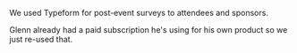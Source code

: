 We used Typeform for post-event surveys to attendees and sponsors.

Glenn already had a paid subscription he's using for his own
product so we just re-used that.
